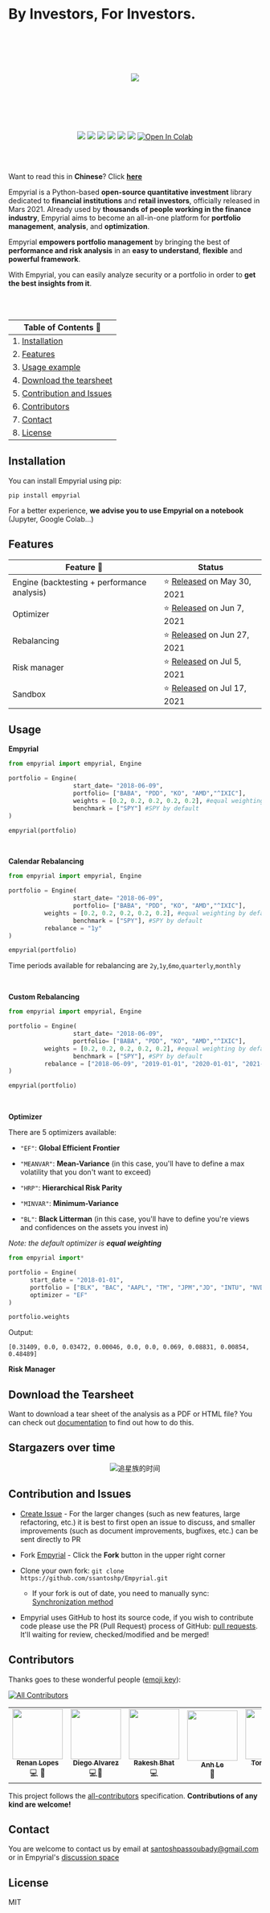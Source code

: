 
# By Investors, For Investors.
<br><br><br><br>
<div align="center">
<img src="https://user-images.githubusercontent.com/61618641/120909011-98f8a180-c670-11eb-8844-2d423ba3fa9c.png"/>
<br><br><br><br><br><br>
  
![](https://img.shields.io/badge/Downloads-16k/month-brightgreen)
![](https://img.shields.io/badge/license-MIT-orange)
![](https://img.shields.io/badge/version-1.8.7-blueviolet)
![](https://img.shields.io/badge/language-python🐍-blue)
![](https://img.shields.io/badge/activity-9.7/10-ff69b4)
![](https://img.shields.io/badge/Open%20source-💜-white)	
[![Open In Colab](https://colab.research.google.com/assets/colab-badge.svg)](https://colab.research.google.com/drive/1NqTkkP2u1p1g8W8erU-Y-rSSVbPUDvq2?usp=sharing)
  
 </div>
 
<br><br>

Want to read this in **Chinese**? Click [**here**](README_CN.md)

Empyrial is a Python-based **open-source quantitative investment** library dedicated to **financial institutions** and **retail investors**, officially released in Mars 2021. Already used by **thousands of people working in the finance industry**, Empyrial aims to become an all-in-one platform for **portfolio management**, **analysis**, and **optimization**.

Empyrial **empowers portfolio management** by bringing the best of **performance and risk analysis** in an **easy to understand**, **flexible** and **powerful framework**.

With Empyrial, you can easily analyze security or a portfolio in order to **get the best insights from it**.

<br>

<br>

<div align="center">
  
| Table of Contents 📖 | 
| --                     
| 1. [Installation](#installation) | 
| 2. [Features](#features) | 
| 3. [Usage example](#usage) |
| 4. [Download the tearsheet](#download-the-tearsheet) |
| 5. [Contribution and Issues](#contribution-and-issues) | 
| 6. [Contributors](#contributors) |
| 7. [Contact](#contact) |
| 8. [License](#license) |
	
</div>


## Installation

You can install Empyrial using pip:

```
pip install empyrial
```

For a better experience, **we advise you to use Empyrial on a notebook** (Jupyter, Google Colab...)

## Features

<div align="center">
  
| Feature 📰 | Status |
| --                      | ------    |
| Engine (backtesting + performance analysis) | :star: [Released](https://github.com/ssantoshp/Empyrial/releases/tag/1.2.4) on May 30, 2021 |
| Optimizer | :star: [Released](https://github.com/ssantoshp/Empyrial/releases/tag/1.3.6) on Jun 7, 2021 |
| Rebalancing | :star: [Released](https://github.com/ssantoshp/Empyrial/releases/tag/1.5.0) on Jun 27, 2021 |
| Risk manager | :star: [Released](https://github.com/ssantoshp/Empyrial/releases/tag/v1.7.3) on Jul 5, 2021 |
| Sandbox | :star: [Released](https://github.com/ssantoshp/Empyrial/releases/tag/v1.8.9) on Jul 17, 2021 |
  
</div>

## Usage

**Empyrial**

```py
from empyrial import empyrial, Engine

portfolio = Engine(    
                  start_date= "2018-06-09", 
                  portfolio= ["BABA", "PDD", "KO", "AMD","^IXIC"], 
                  weights = [0.2, 0.2, 0.2, 0.2, 0.2], #equal weighting by default
                  benchmark = ["SPY"] #SPY by default
)

empyrial(portfolio)
```
<br>

**Calendar Rebalancing**

```py
from empyrial import empyrial, Engine

portfolio = Engine(    
                  start_date= "2018-06-09", 
                  portfolio= ["BABA", "PDD", "KO", "AMD","^IXIC"], 
		  weights = [0.2, 0.2, 0.2, 0.2, 0.2], #equal weighting by default
                  benchmark = ["SPY"], #SPY by default
		  rebalance = "1y"
)

empyrial(portfolio)
```

Time periods available for rebalancing are ```2y```,```1y```,```6mo```,```quarterly```,```monthly```

<br/>

**Custom Rebalancing**

```py
from empyrial import empyrial, Engine

portfolio = Engine(    
                  start_date= "2018-06-09", 
                  portfolio= ["BABA", "PDD", "KO", "AMD","^IXIC"], 
		  weights = [0.2, 0.2, 0.2, 0.2, 0.2], #equal weighting by default
                  benchmark = ["SPY"], #SPY by default
		  rebalance = ["2018-06-09", "2019-01-01", "2020-01-01", "2021-01-01"]
)

empyrial(portfolio)
```

<br/>

**Optimizer**

There are 5 optimizers available:

- ```"EF"```: **Global Efficient Frontier**

- ```"MEANVAR"```: **Mean-Variance** (in this case, you'll have to define a max volatility that you don't want to exceed)

- ```"HRP"```: **Hierarchical Risk Parity**

- ```"MINVAR"```: **Minimum-Variance**

- ```"BL"```: **Black Litterman** (in this case, you'll have to define you're views and confidences on the assets you invest in)

_Note: the default optimizer is **equal weighting**_


```py
from empyrial import*

portfolio = Engine(
      start_date = "2018-01-01",
      portfolio = ["BLK", "BAC", "AAPL", "TM", "JPM","JD", "INTU", "NVDA", "DIS", "TSLA"],
      optimizer = "EF" 
)

portfolio.weights
```

Output:

```
[0.31409, 0.0, 0.03472, 0.00046, 0.0, 0.0, 0.069, 0.08831, 0.00854, 0.48489]
```

**Risk Manager**


## Download the Tearsheet

Want to download a tear sheet of the analysis as a PDF or HTML file? You can check out [documentation](https://github.com/ssantoshp/Empyrial/wiki/Downloading-the-generated-tearsheet) to find out how to do this.

## Stargazers over time

<div align="center">
	
![追星族的时间](https://starchart.cc/ssantoshp/empyrial.svg)
	
</div>

## Contribution and Issues

- [Create Issue](https://github.com/ssantoshp/Empyrial/issues/new/choose) - For the larger changes (such as new features, large refactoring, etc.) it is best to first open an issue to discuss, and smaller improvements (such as document improvements, bugfixes, etc.) can be sent directly to PR

- Fork [Empyrial](https://github.com/ssantoshp/Empyrial) - Click the **Fork** button in the upper right corner

- Clone your own fork: ```git clone https://github.com/ssantoshp/Empyrial.git```

	* If your fork is out of date, you need to manually sync: [Synchronization method](https://help.github.com/articles/syncing-a-fork/)

- Empyrial uses GitHub to host its source code, if you wish to contribute code please use the PR (Pull Request) process of GitHub: [pull requests](https://github.com/ssantoshp/Empyrial/pulls). It'll waiting for review, checked/modified and be merged!

## Contributors

Thanks goes to these wonderful people ([emoji key](https://allcontributors.org/docs/en/emoji-key)):

<!-- ALL-CONTRIBUTORS-BADGE:START - Do not remove or modify this section -->

[![All Contributors](https://img.shields.io/badge/all_contributors-8-orange.svg?style=flat-square)](#contributors-)

<!-- ALL-CONTRIBUTORS-BADGE:END -->

<!-- ALL-CONTRIBUTORS-LIST:START - Do not remove or modify this section -->
<!-- prettier-ignore-start -->
<!-- markdownlint-disable -->
<table>
  <tr>
    <td align="center"><a href="https://github.com/rslopes"><img src="https://avatars.githubusercontent.com/u/24928343?v=4" width="100px;" alt=""/><br /><sub><b>Renan Lopes</b></sub></a><br /><a title="Code">💻</a> <a title="Bug report">🐛</a></td>
    <td align="center"><a href="https://github.com/diegodalvarez"><img src="https://avatars.githubusercontent.com/u/48641554?v=4" width="100px;" alt=""/><br /><sub><b>Diego Alvarez</b></sub></a><br /><a title="Code">💻🐛</a></td>
    <td align="center"><a href="https://github.com/rakeshbhat9"><img src="https://avatars.githubusercontent.com/u/11472305?v=4" width="100px;" alt=""/><br /><sub><b>Rakesh Bhat</b></sub></a><br /><a title="Code">💻</a></td>
    <td align="center"><a href="https://github.com/Haizzz"><img src="https://avatars.githubusercontent.com/u/5275680?v=4" width="100px;" alt=""/><br /><sub><b>Anh Le</b></sub></a><br /><a title="Bug report">🐛</a></td>
    <td align="center"><a href="https://github.com/TonyZhangkz"><img src="https://avatars.githubusercontent.com/u/65281213?v=4" width="100px;" alt=""/><br /><sub><b>Tony Zhang</b></sub></a><br /><a title="Code">💻</a></td>
    <td align="center"><a href="https://github.com/eltociear"><img src="https://avatars.githubusercontent.com/u/22633385?v=4" width="100px;" alt=""/><br /><sub><b>Ikko Ashimine</b></sub></a><br /><a title="Code">✒️</a></td>
    <td align="center"><a href="https://www.youtube.com/watch?v=-4qx3tbtTgs"><img src="https://avatars.githubusercontent.com/u/50767660?v=4" width="100px;" alt=""/><br /><sub><b>QuantNomad</b></sub></a><br /><a title="Code">📹</a></td>
    <td align="center"><a href="https://github.com/agn35"><img src="https://lh3.googleusercontent.com/a-/AOh14GhXGFHHpVQTL2r23oEXFssH0f7RyoGDihrS_HmT=s48" width="100px;" alt=""/><br /><sub><b>Adam Nelsson</b></sub></a><br /><a title="Code">📓</a></td>
  </tr>
</table>

This project follows the [all-contributors](https://github.com/all-contributors/all-contributors) specification. **Contributions of any kind are welcome!**


## Contact

You are welcome to contact us by email at santoshpassoubady@gmail.com or in Empyrial's [discussion space](https://github.com/ssantoshp/Empyrial/discussions)

## License

MIT
